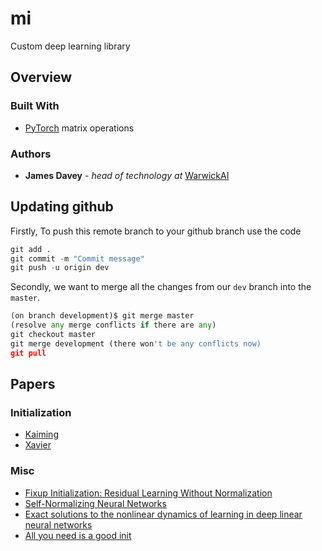 # mi
Custom deep learning library

## Overview

### Built With

* [PyTorch](https://pytorch.org/) matrix operations

### Authors

* **James Davey** - *head of technology at* [WarwickAI](https://warwickai.ml/)

## Updating github

Firstly, To push this remote branch to your github branch use the code

```python
git add .
git commit -m "Commit message"
git push -u origin dev
```


Secondly, we want to merge all the changes from our `dev` branch into the `master`.

```python
(on branch development)$ git merge master
(resolve any merge conflicts if there are any)
git checkout master
git merge development (there won't be any conflicts now)
git pull
```

## Papers

### Initialization

* [Kaiming](https://arxiv.org/abs/1502.01852)
* [Xavier](http://proceedings.mlr.press/v9/glorot10a.html)

### Misc

* [Fixup Initialization: Residual Learning Without Normalization](https://arxiv.org/abs/1901.09321)
* [Self-Normalizing Neural Networks](https://arxiv.org/abs/1706.02515)
* [Exact solutions to the nonlinear dynamics of learning in deep linear neural networks](https://arxiv.org/abs/1312.6120)
* [All you need is a good init](https://arxiv.org/abs/1511.06422)
